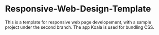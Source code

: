 # Responsive-Web-Design-Template

This is a template for responsive web page developement, with a sample project under the second branch.
The app Koala is used for bundling CSS.
